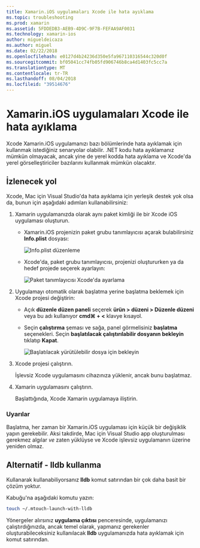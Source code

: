 ```yaml
---
title: Xamarin.iOS uygulamaları Xcode ile hata ayıklama
ms.topic: troubleshooting
ms.prod: xamarin
ms.assetid: 5FDDEDB3-AEB9-4D9C-9F7B-FEFAA9AF0031
ms.technology: xamarin-ios
author: migueldeicaza
ms.author: miguel
ms.date: 02/22/2018
ms.openlocfilehash: e0127d4b24236d350e5fa967110316544c320d0f
ms.sourcegitcommit: bf05041cc74fb05fd906746b8ca4d1403fc5cc7a
ms.translationtype: MT
ms.contentlocale: tr-TR
ms.lasthandoff: 08/04/2018
ms.locfileid: "39514676"
---
```

# <a name="debugging-xamarinios-apps-with-xcode"></a>Xamarin.iOS uygulamaları Xcode ile hata ayıklama

Xcode Xamarin.iOS uygulamanızı bazı bölümlerinde hata ayıklamak için kullanmak istediğiniz senaryolar olabilir. .NET kodu hata ayıklamanız mümkün olmayacak, ancak yine de yerel kodda hata ayıklama ve Xcode'da yerel görselleştiriciler bazılarını kullanmak mümkün olacaktır.

## <a name="walkthrough"></a>İzlenecek yol

Xcode, Mac için Visual Studio'da hata ayıklama için yerleşik destek yok olsa da, bunun için aşağıdaki adımları kullanabilirsiniz:

1. Xamarin uygulamanızda olarak aynı paket kimliği ile bir Xcode iOS uygulaması oluşturun.
   
    - Xamarin.iOS projenizin paket grubu tanımlayıcısı açarak bulabilirsiniz **Info.plist** dosyası:

        ![Info.plist düzenleme](debugging-with-xcode-images/vsmac-infoplist.png "Info.list düzenleme")

    - Xcode'da, paket grubu tanımlayıcısı, projenizi oluştururken ya da hedef projede seçerek ayarlayın:

        ![Paket tanımlayıcısı Xcode'da ayarlama](debugging-with-xcode-images/xcode-bundle.png "paket grubu tanımlayıcısı Xcode'da ayarlama")

2. Uygulamayı otomatik olarak başlatma yerine başlatma beklemek için Xcode projesi değiştirin:

    - Açık **düzenle düzen paneli** seçerek **ürün > düzeni > Düzenle düzeni** veya bu adı kullanıyor **cmd⌘ + <** klavye kısayol.

    - Seçin **çalıştırma** şeması ve sağa, panel görmelisiniz **başlatma** seçenekleri. Seçin **başlatılacak çalıştırılabilir dosyanın bekleyin** tıklatıp **Kapat**.

        ![Başlatılacak yürütülebilir dosya için bekleyin](debugging-with-xcode-images/xcode-schemes.png "başlatılacak çalıştırılabilir dosyanın bekleyin")

3. Xcode projesi çalıştırın.

    İşlevsiz Xcode uygulamasını cihazınıza yüklenir, ancak bunu başlatmaz.

4. Xamarin uygulamasını çalıştırın.

    Başlattığında, Xcode Xamarin uygulamaya iliştirin.

### <a name="caveats"></a>Uyarılar

Başlatma, her zaman bir Xamarin.iOS uygulaması için küçük bir değişiklik yapın gerekebilir. Aksi takdirde, Mac için Visual Studio app oluşturulması gerekmez algılar *ve* zaten yüklüyse ve Xcode işlevsiz uygulamanın üzerine yeniden olmaz.

## <a name="alternative---using-lldb"></a>Alternatif - lldb kullanma

Kullanarak kullanabiliyorsanız **lldb** komut satırından bir çok daha basit bir çözüm yoktur.

Kabuğu'na aşağıdaki komutu yazın:

```bash
touch ~/.mtouch-launch-with-lldb
```

Yönergeler alırsınız **uygulama çıktısı** penceresinde, uygulamanızı çalıştırdığınızda, ancak temel olarak, yapmanız gerekenler oluşturabileceksiniz kullanılacak **lldb** uygulamanızda hata ayıklamak için komut satırından.

